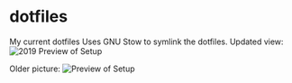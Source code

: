 # dotfiles
My current dotfiles
Uses GNU Stow to symlink the dotfiles.
Updated view:
![2019 Preview of Setup](https://i.imgur.com/yLiOPFK.png)

Older picture:
![Preview of Setup](https://i.imgur.com/tewk8oJ.png)
